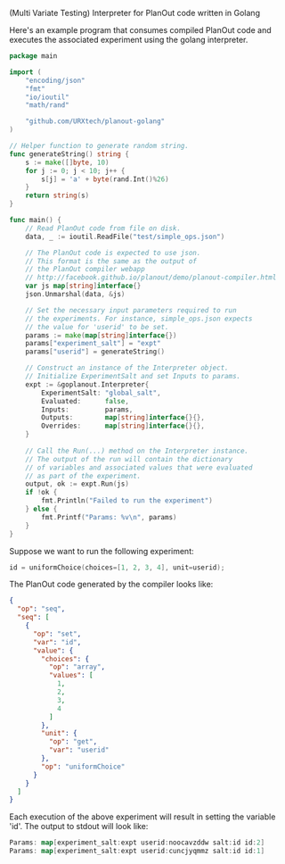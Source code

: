 (Multi Variate Testing) Interpreter for PlanOut code written in Golang

Here's an example program that consumes compiled PlanOut code and executes 
the associated experiment using the golang interpreter.

```go
package main

import (
	"encoding/json"
	"fmt"
	"io/ioutil"
	"math/rand"

	"github.com/URXtech/planout-golang"
)

// Helper function to generate random string.
func generateString() string {
	s := make([]byte, 10)
	for j := 0; j < 10; j++ {
		s[j] = 'a' + byte(rand.Int()%26)
	}
	return string(s)
}

func main() {
	// Read PlanOut code from file on disk.
	data, _ := ioutil.ReadFile("test/simple_ops.json")

	// The PlanOut code is expected to use json.
	// This format is the same as the output of
	// the PlanOut compiler webapp
	// http://facebook.github.io/planout/demo/planout-compiler.html
	var js map[string]interface{}
	json.Unmarshal(data, &js)

	// Set the necessary input parameters required to run
	// the experiments. For instance, simple_ops.json expects
	// the value for 'userid' to be set.
	params := make(map[string]interface{})
	params["experiment_salt"] = "expt"
	params["userid"] = generateString()

	// Construct an instance of the Interpreter object.
	// Initialize ExperimentSalt and set Inputs to params.
	expt := &goplanout.Interpreter{
		ExperimentSalt: "global_salt",
		Evaluated:      false,
		Inputs:         params,
		Outputs:        map[string]interface{}{},
		Overrides:      map[string]interface{}{},
	}
	
	// Call the Run(...) method on the Interpreter instance.
	// The output of the run will contain the dictionary 
	// of variables and associated values that were evaluated
	// as part of the experiment.
	output, ok := expt.Run(js)
	if !ok {
		fmt.Println("Failed to run the experiment")
	} else {
		fmt.Printf("Params: %v\n", params)
	}
}
```

Suppose we want to run the following experiment:
```go
id = uniformChoice(choices=[1, 2, 3, 4], unit=userid);
```

The PlanOut code generated by the compiler looks like:

```json
{
  "op": "seq",
  "seq": [
    {
      "op": "set",
      "var": "id",
      "value": {
        "choices": {
          "op": "array",
          "values": [
            1,
            2,
            3,
            4
          ]
        },
        "unit": {
          "op": "get",
          "var": "userid"
        },
        "op": "uniformChoice"
      }
    }
  ]
}
```

Each execution of the above experiment will result in setting the variable 'id'. The output to stdout will look like:

```go
Params: map[experiment_salt:expt userid:noocavzddw salt:id id:2]
Params: map[experiment_salt:expt userid:cuncjyqmmz salt:id id:1]
```
